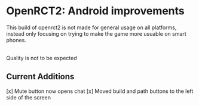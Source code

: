 # OpenRCT2: Android improvements
This build of openrct2 is not made for general usage on all platforms, instead only focusing on trying to make the game more usuable on smart phones.<br><br>

Quality is not to be expected<br>
## Current Additions
[x] Mute button now opens chat
[x] Moved build and path buttons to the left side of the screen

